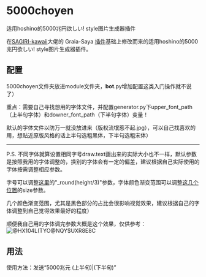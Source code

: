 # 5000choyen
适用hoshino的5000兆円欲しい! style图片生成器插件

在[SAGIRI-kawaii](https://github.com/SAGIRI-kawaii)大佬的 Graia-Saya [插件](https://github.com/SAGIRI-kawaii/saya_plugins_collection/tree/master/modules/5000zhao)基础上修改而来的适用hoshino的5000兆円欲しい! style图片生成器插件。

## 配置

5000choyen文件夹放进module文件夹，__bot__.py增加配置这类入门操作就不说了）

重点：需要自己寻找想用的字体文件，并配置generator.py下upper_font_path（上半句字体）和downer_font_path（下半句字体）变量！

默认的字体文件以防万一就没放进来（版权流氓惹不起.jpg），可以自己找喜欢的用，想贴近原版风格的话上半句选粗黑体，下半句选粗宋体）

--------

P.S. 不同字体就算设置相同字号draw.text画出来的实际大小也不一样，默认参数是按照我用的字体调整的，换别的字体会有一定的偏差，建议根据自己实际使用的字体按需调整相应参数。

字号可以调整[这里](https://github.com/pcrbot/5000choyen/blob/b603868178d727f5c3d2dff716642326cba04af9/generator.py#L133)的"\_round(height/3)"参数，字体颜色渐变范围可以调整[这几个位置](https://github.com/pcrbot/5000choyen/blob/b603868178d727f5c3d2dff716642326cba04af9/generator.py#L83)的size参数。

几个颜色渐变范围，尤其是黑色部分的占比会很影响视觉效果，建议根据自己的字体调整到自己觉得效果最好的程度）

顺便我自己用的字体调完参数大概是这个效果，仅供参考：
![@HX104L(TYO@NQY$UXR8E8C](https://user-images.githubusercontent.com/55473115/129693767-67712df7-8dbf-465b-ab22-4b7029af5660.PNG)

## 用法

使用方法：发送“5000兆元 (上半句)|(下半句)”

